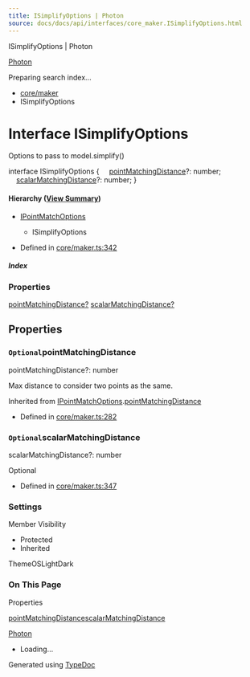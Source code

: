 ```yaml
---
title: ISimplifyOptions | Photon
source: docs/docs/api/interfaces/core_maker.ISimplifyOptions.html
---
```


ISimplifyOptions | Photon

[Photon](../index.md)




Preparing search index...

* [core/maker](../modules/core_maker.md)
* ISimplifyOptions

# Interface ISimplifyOptions

Options to pass to model.simplify()

interface ISimplifyOptions {
    [pointMatchingDistance](#pointmatchingdistance)?: number;
    [scalarMatchingDistance](#scalarmatchingdistance)?: number;
}

#### Hierarchy ([View Summary](../hierarchy.md#core/maker.ISimplifyOptions))

* [IPointMatchOptions](core_maker.IPointMatchOptions.md)
  + ISimplifyOptions

* Defined in [core/maker.ts:342](https://github.com/mwhite454/photon/blob/main/packages/photon/src/core/maker.ts#L342)

##### Index

### Properties

[pointMatchingDistance?](#pointmatchingdistance)
[scalarMatchingDistance?](#scalarmatchingdistance)

## Properties

### `Optional`pointMatchingDistance

pointMatchingDistance?: number

Max distance to consider two points as the same.

Inherited from [IPointMatchOptions](core_maker.IPointMatchOptions.md).[pointMatchingDistance](core_maker.IPointMatchOptions.md#pointmatchingdistance)

* Defined in [core/maker.ts:282](https://github.com/mwhite454/photon/blob/main/packages/photon/src/core/maker.ts#L282)

### `Optional`scalarMatchingDistance

scalarMatchingDistance?: number

Optional

* Defined in [core/maker.ts:347](https://github.com/mwhite454/photon/blob/main/packages/photon/src/core/maker.ts#L347)

### Settings

Member Visibility

* Protected
* Inherited

ThemeOSLightDark

### On This Page

Properties

[pointMatchingDistance](#pointmatchingdistance)[scalarMatchingDistance](#scalarmatchingdistance)

[Photon](../index.md)

* Loading...

Generated using [TypeDoc](https://typedoc.org/)

